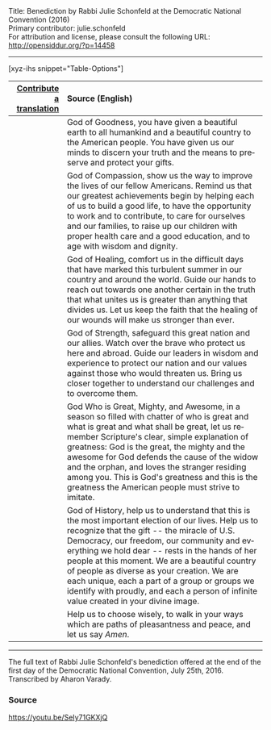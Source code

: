 <html>
<head></head>
<body>
Title: Benediction by Rabbi Julie Schonfeld at the Democratic National Convention (2016)<br />
Primary contributor: julie.schonfeld<br />
For attribution and license, please consult the following URL: <a href="http://opensiddur.org/?p=14458">http://opensiddur.org/?p=14458</a>
<p />
<hr />

[xyz-ihs snippet="Table-Options"]<table style="margin-left: auto; margin-right: auto;" class="draggable">
<thead><tr><th id="x" style="text-align: right;"><a href="/translate/" target="_blank" rel="noopener">Contribute a translation</a></th><th style="text-align: left;">Source (English)</th></tr></thead>
<tbody>
<tr><td style="vertical-align:top;">
<div class="liturgy" lang="he" style="text-align: right;">

</span></div></td>
 
<td style="vertical-align:top;"><div class="english" lang="en">
God of Goodness, 
you have given a beautiful earth to all humankind and a beautiful country to the American people. 
You have given us our minds to discern your truth and the means to preserve and protect your gifts.
</div></td></tr>


<tr><td style="vertical-align:top;">
<div class="liturgy" lang="he">

</span></div></td>
 
<td style="vertical-align:top;"><div class="english" lang="en">
God of Compassion, 
show us the way to improve the lives of our fellow Americans. 
Remind us that our greatest achievements begin by helping each of us to build a good life, 
to have the opportunity to work and to contribute, 
to care for ourselves and our families, 
to raise up our children with proper health care and a good education, 
and to age with wisdom and dignity.
</div></td></tr>


<tr><td style="vertical-align:top;">
<div class="liturgy" lang="he">

</span></div></td>
 
<td style="vertical-align:top;"><div class="english" lang="en">
God of Healing, 
comfort us in the difficult days that have marked this turbulent summer 
in our country and around the world. 
Guide our hands to reach out towards one another 
certain in the truth that what unites us is greater than anything that divides us. 
Let us keep the faith that the healing of our wounds will make us stronger than ever.
</div></td></tr>


<tr><td style="vertical-align:top;">
<div class="liturgy" lang="he">

</span></div></td>
 
<td style="vertical-align:top;"><div class="english" lang="en">
God of Strength, 
safeguard this great nation and our allies. 
Watch over the brave who protect us here and abroad. 
Guide our leaders in wisdom and experience 
to protect our nation and our values against those who would threaten us. 
Bring us closer together to understand our challenges and to overcome them.
</div></td></tr>


<tr><td style="vertical-align:top;">
<div class="liturgy" lang="he">

</span></div></td>
 
<td style="vertical-align:top;"><div class="english" lang="en">
God Who is Great, Mighty, and Awesome, 
in a season so filled with chatter 
of who is great and what is great and what shall be great, 
let us remember Scripture's clear, simple explanation of greatness: 
God is the great, the mighty and the awesome 
for God defends the cause of the widow and the orphan, 
and loves the stranger residing among you. 
This is God's greatness 
and this is the greatness the American people must strive to imitate.
</div></td></tr>


<tr><td style="vertical-align:top;">
<div class="liturgy" lang="he">

</span></div></td>
 
<td style="vertical-align:top;"><div class="english" lang="en">
God of History, 
help us to understand that this is the most important election of our lives. 
Help us to recognize that the gift -- 
the miracle of U.S. Democracy, 
our freedom, 
our community 
and everything we hold dear -- 
rests in the hands of her people at this moment. 
We are a beautiful country of people as diverse as your creation. 
We are each unique, each a part of a group or groups we identify with proudly, 
and each a person of infinite value created in your divine image.
</div></td></tr>


<tr><td style="vertical-align:top;">
<div class="liturgy" lang="he">

</span></div></td>
 
<td style="vertical-align:top;"><div class="english" lang="en">
Help us to choose wisely, 
to walk in your ways 
which are paths of pleasantness 
and peace, 
and let us say <em>Amen</em>.
</div></td></tr>
</tbody></table>

<hr />

The full text of Rabbi Julie Schonfeld's benediction offered at the end of the first day of the Democratic National Convention, July 25th, 2016. Transcribed by Aharon Varady.

<h3>Source</h3>

https://youtu.be/SeIy71GKXjQ
</body>
</html>